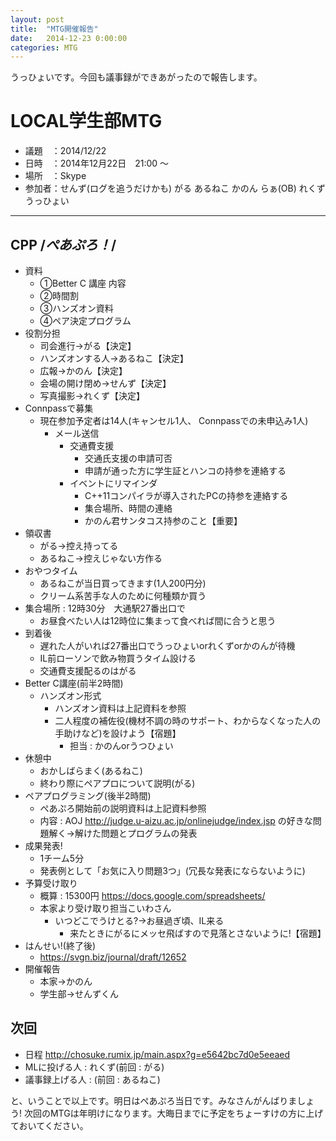 ```yaml
---
layout: post
title:  "MTG開催報告"
date:   2014-12-23 0:00:00
categories: MTG
---
```


うっひょいです。今回も議事録ができあがったので報告します。

# LOCAL学生部MTG

* 議題　：2014/12/22
* 日時　：2014年12月22日　21:00 ～ 
* 場所　：Skype
* 参加者：せんず(ログを追うだけかも) がる あるねこ かのん らぁ(OB) れくず うっひょい

----------------------------------------------------------------------

## CPP /*ぺあぷろ！*/
* 資料
    * ①Better C 講座 内容
    * ②時間割
    * ③ハンズオン資料
    * ④ペア決定プログラム
* 役割分担
    * 司会進行→がる【決定】
    * ハンズオンする人→あるねこ【決定】
    * 広報→かのん【決定】
    * 会場の開け閉め→せんず【決定】
    * 写真撮影→れくず【決定】
* Connpassで募集
    * 現在参加予定者は14人(キャンセル1人、 Connpassでの未申込み1人)
      * メール送信
        * 交通費支援
          * 交通氏支援の申請可否
          * 申請が通った方に学生証とハンコの持参を連絡する
        * イベントにリマインダ
          * C++11コンパイラが導入されたPCの持参を連絡する
          * 集合場所、時間の連絡
          * かのん君サンタコス持参のこと【重要】
* 領収書
    * がる→控え持ってる
    * あるねこ→控えじゃない方作る
* おやつタイム
    * あるねこが当日買ってきます(1人200円分)
    * クリーム系苦手な人のために何種類か買う
* 集合場所 : 12時30分　大通駅27番出口で
    * お昼食べたい人は12時位に集まって食べれば間に合うと思う
* 到着後
    * 遅れた人がいれば27番出口でうっひょいorれくずorかのんが待機
    * IL前ローソンで飲み物買うタイム設ける
    * 交通費支援配るのはがる
* Better C講座(前半2時間)
    * ハンズオン形式
      * ハンズオン資料は上記資料を参照
      * 二人程度の補佐役(機材不調の時のサポート、わからなくなった人の手助けなど)を設けよう【宿題】
        * 担当 : かのんorうつひょい
* 休憩中
    * おかしばらまく(あるねこ)
    * 終わり際にペアプロについて説明(がる)
* ペアプログラミング(後半2時間)
    * ぺあぷろ開始前の説明資料は上記資料参照
    * 内容 : AOJ http://judge.u-aizu.ac.jp/onlinejudge/index.jsp の好きな問題解く→解けた問題とプログラムの発表
* 成果発表!
    * 1チーム5分
    * 発表例として「お気に入り問題3つ」(冗長な発表にならないように)
* 予算受け取り
    * 概算 : 15300円 https://docs.google.com/spreadsheets/
  * 本家より受け取り担当こいわさん
      * いつどこでうけとる?→お昼過ぎ頃、IL来る
        * 来たときにがるにメッセ飛ばすので見落とさないように!【宿題】
* はんせい!(終了後)
    * https://svgn.biz/journal/draft/12652
* 開催報告
    * 本家→かのん
    * 学生部→せんずくん
## 次回
 * 日程 http://chosuke.rumix.jp/main.aspx?g=e5642bc7d0e5eeaed
 * MLに投げる人 : れくず(前回 : がる)
 * 議事録上げる人 : (前回 : あるねこ)

と、いうことで以上です。明日はぺあぷろ当日です。みなさんがんばりましょう!
次回のMTGは年明けになります。大晦日までに予定をちょーすけの方に上げておいてください。